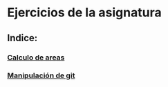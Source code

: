 # Ejercicios de la asignatura
## Indice: 

### [Calculo de areas](/Ejercicios/Calculo-areas/README.md)

### [Manipulación de git](/Ejercicios/MANIPULACION-GIT/README.md)
